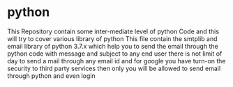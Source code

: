 # python
This Repository contain some inter-mediate level of python Code and this will try to cover various library of python
This file contain the smtplib and email library of python 3.7.x
which help you to send the email through the python code with message and subject 
to any end user 
there is not limit of day to send a mail through any email id and for google you have turn-on the security to third party services 
then only you will be allowed to send email through python and even login
